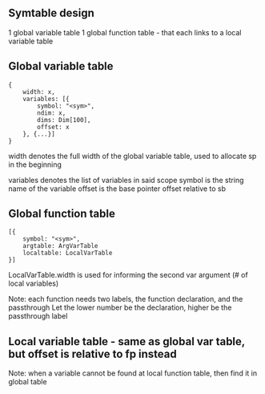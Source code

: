 Symtable design
---
1 global variable table
1 global function table - that each links to a local variable table

Global variable table
---
```
{
    width: x,
    variables: [{
        symbol: "<sym>",
        ndim: x,
        dims: Dim[100],
        offset: x
    }, {...}]
}
```

width denotes the full width of the global variable table, used to allocate sp in the beginning

variables denotes the list of variables in said scope
    symbol is the string name of the variable
    offset is the base pointer offset relative to sb

Global function table
---
```
[{
    symbol: "<sym>",
    argtable: ArgVarTable
    localtable: LocalVarTable
}]
```
LocalVarTable.width is used for informing the second var argument (# of local variables)

Note: each function needs two labels, the function declaration, and the passthrough
Let the lower number be the declaration,
higher be the passthrough label

Local variable table - same as global var table, but offset is relative to fp instead
---
Note: when a variable cannot be found at local function table, then find it in global table



